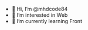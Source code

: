 - 👋 Hi, I’m @mhdcode84
- 👀 I’m interested in Web
- 🌱 I’m currently learning Front
<!---
mhdcode84/mhdcode84 is a ✨ special ✨ repository because its `README.md` (this file) appears on your GitHub profile.
You can click the Preview link to take a look at your changes.
--->
